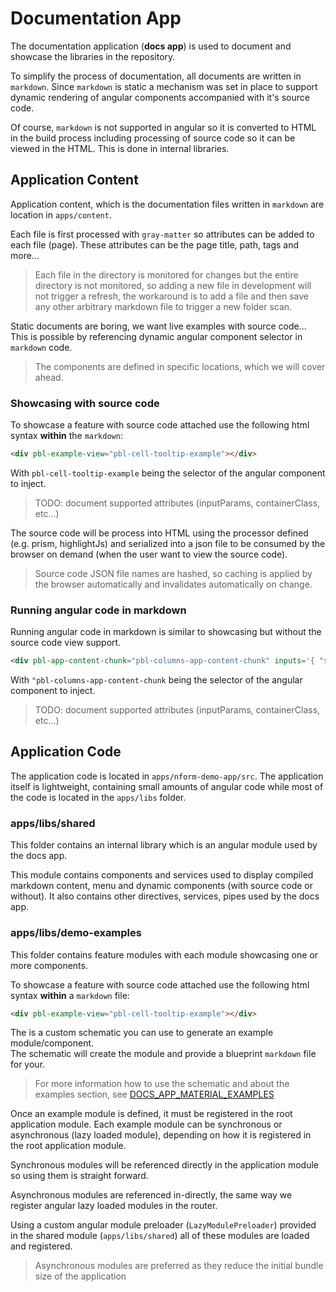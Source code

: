 # Documentation App

The documentation application (**docs app**) is used to document and showcase the libraries in the repository.

To simplify the process of documentation, all documents are written in `markdown`. Since `markdown` is static
a mechanism was set in place to support dynamic rendering of angular components accompanied with it's source code.

Of course, `markdown` is not supported in angular so it is converted to HTML in the build process
including processing of source code so it can be viewed in the HTML. This is done in internal libraries.

## Application Content

Application content, which is the documentation files written in `markdown` are location in `apps/content`.

Each file is first processed with `gray-matter` so attributes can be added to each file (page). These attributes
can be the page title, path, tags and more...

> Each file in the directory is monitored for changes but the entire directory is not monitored, so adding a new file
in development will not trigger a refresh, the workaround is to add a file and then save any other arbitrary markdown file
to trigger a new folder scan.

Static documents are boring, we want live examples with source code... This is possible by referencing
dynamic angular component selector in `markdown` code.

> The components are defined in specific locations, which we will cover ahead.

### Showcasing with source code

To showcase a feature with source code attached use the following html syntax **within** the `markdown`:

```html
<div pbl-example-view="pbl-cell-tooltip-example"></div>
```

With `pbl-cell-tooltip-example` being the selector of the angular component to inject.

> TODO: document supported attributes (inputParams, containerClass, etc...)

The source code will be process into HTML using the processor defined (e.g. prism, highlightJs) and serialized into a json file
to be consumed by the browser on demand (when the user want to view the source code).

> Source code JSON file names are hashed, so caching is applied by the browser automatically and invalidates automatically on change.

### Running angular code in markdown

Running angular code in markdown is similar to showcasing but without the source code view support.

```html
<div pbl-app-content-chunk="pbl-columns-app-content-chunk" inputs='{ "section": 2 }'></div>
```

With `"pbl-columns-app-content-chunk` being the selector of the angular component to inject.

> TODO: document supported attributes (inputParams, containerClass, etc...)

## Application Code

The application code is located in `apps/nform-demo-app/src`.
The application itself is lightweight, containing small amounts of angular code while most of the code is
located in the `apps/libs` folder.

### apps/libs/shared

This folder contains an internal library which is an angular module used by the docs app.

This module contains components and services used to display compiled markdown content, menu and dynamic components (with source code or without).
It also contains other directives, services, pipes used by the docs app.

### apps/libs/demo-examples

This folder contains feature modules with each module showcasing one or more components.

To showcase a feature with source code attached use the following html syntax **within** a `markdown` file:

```html
<div pbl-example-view="pbl-cell-tooltip-example"></div>
```

The is a custom schematic you can use to generate an example module/component.  
The schematic will create the module and provide a blueprint `markdown` file for your.

> For more information how to use the schematic and about the examples section, see [DOCS_APP_MATERIAL_EXAMPLES](DOCS_APP_MATERIAL_EXAMPLES.md)

Once an example module is defined, it must be registered in the root application module. Each example module can be synchronous or asynchronous (lazy loaded module), depending on how it is registered in the root application module.

Synchronous modules will be referenced directly in the application module so using them is straight forward.

Asynchronous modules are referenced in-directly, the same way we register angular lazy loaded modules in the router.

Using a custom angular module preloader (`LazyModulePreloader`) provided in the shared module (`apps/libs/shared`) all of these
modules are loaded and registered.

> Asynchronous modules are preferred as they reduce the initial bundle size of the application
